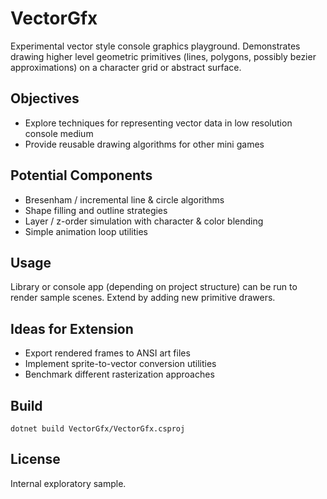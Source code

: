 # VectorGfx

Experimental vector style console graphics playground. Demonstrates drawing higher level geometric primitives (lines, polygons, possibly bezier approximations) on a character grid or abstract surface.

## Objectives
- Explore techniques for representing vector data in low resolution console medium
- Provide reusable drawing algorithms for other mini games

## Potential Components
- Bresenham / incremental line & circle algorithms
- Shape filling and outline strategies
- Layer / z-order simulation with character & color blending
- Simple animation loop utilities

## Usage
Library or console app (depending on project structure) can be run to render sample scenes. Extend by adding new primitive drawers.

## Ideas for Extension
- Export rendered frames to ANSI art files
- Implement sprite-to-vector conversion utilities
- Benchmark different rasterization approaches

## Build
```
dotnet build VectorGfx/VectorGfx.csproj
```

## License
Internal exploratory sample.

